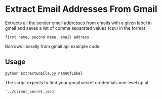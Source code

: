 # Extract Email Addresses From Gmail

Extracts all the sender email addresses from emails with a given label in gmail and saves a list of comma separated values (csv) in the format

    first name, second name, email address

Borrows liberally from gmail api example code.

## Usage

    python extractEmails.py nameOfLabel

The script expects to find your gmail secret credentials one level up at

    '../client_secret.json'

